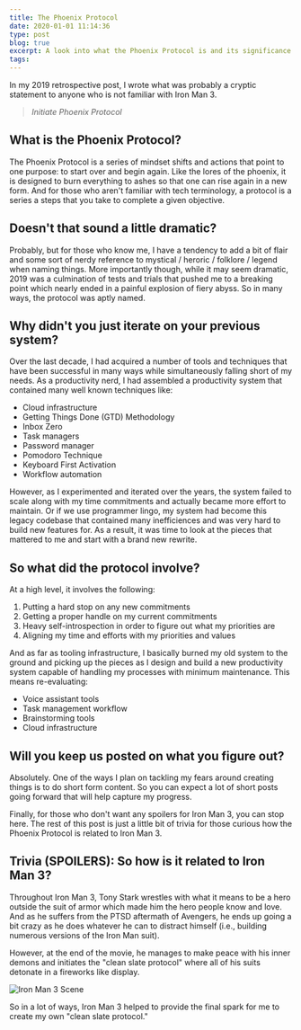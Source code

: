 ```yaml
---
title: The Phoenix Protocol
date: 2020-01-01 11:14:36
type: post
blog: true
excerpt: A look into what the Phoenix Protocol is and its significance to the start of this new decade.
tags:
---
```


In my 2019 retrospective post, I wrote what was probably a cryptic statement to anyone who is not familiar with Iron Man 3.

> _Initiate Phoenix Protocol_

## What is the Phoenix Protocol?

The Phoenix Protocol is a series of mindset shifts and actions that point to one purpose: to start over and begin again. Like the lores of the phoenix, it is designed to burn everything to ashes so that one can rise again in a new form. And for those who aren't familiar with tech terminology, a protocol is a series a steps that you take to complete a given objective.

## Doesn't that sound a little dramatic?

Probably, but for those who know me, I have a tendency to add a bit of flair and some sort of nerdy reference to mystical / heroric / folklore / legend when naming things. More importantly though, while it may seem dramatic, 2019 was a culmination of tests and trials that pushed me to a breaking point which nearly ended in a painful explosion of fiery abyss. So in many ways, the protocol was aptly named.

## Why didn't you just iterate on your previous system?

Over the last decade, I had acquired a number of tools and techniques that have been successful in many ways while simultaneously falling short of my needs. As a productivity nerd, I had assembled a productivity system that contained many well known techniques like:

- Cloud infrastructure
- Getting Things Done (GTD) Methodology
- Inbox Zero
- Task managers
- Password manager
- Pomodoro Technique
- Keyboard First Activation
- Workflow automation

However, as I experimented and iterated over the years, the system failed to scale along with my time commitments and actually became more effort to maintain. Or if we use programmer lingo, my system had become this legacy codebase that contained many inefficiences and was very hard to build new features for. As a result, it was time to look at the pieces that mattered to me and start with a brand new rewrite.

## So what did the protocol involve?

At a high level, it involves the following:

1. Putting a hard stop on any new commitments
2. Getting a proper handle on my current commitments
3. Heavy self-introspection in order to figure out what my priorities are
4. Aligning my time and efforts with my priorities and values

And as far as tooling infrastructure, I basically burned my old system to the ground and picking up the pieces as I design and build a new productivity system capable of handling my processes with minimum maintenance. This means re-evaluating:

- Voice assistant tools
- Task management workflow
- Brainstorming tools
- Cloud infrastructure

## Will you keep us posted on what you figure out?

Absolutely. One of the ways I plan on tackling my fears around creating things is to do short form content. So you can expect a lot of short posts going forward that will help capture my progress.

Finally, for those who don't want any spoilers for Iron Man 3, you can stop here. The rest of this post is just a little bit of trivia for those curious how the Phoenix Protocol is related to Iron Man 3.

## Trivia (SPOILERS): So how is it related to Iron Man 3?

Throughout Iron Man 3, Tony Stark wrestles with what it means to be a hero outside the suit of armor which made him the hero people know and love. And as he suffers from the PTSD aftermath of Avengers, he ends up going a bit crazy as he does whatever he can to distract himself (i.e., building numerous versions of the Iron Man suit).

However, at the end of the movie, he manages to make peace with his inner demons and initiates the "clean slate protocol" where all of his suits detonate in a fireworks like display.

![Iron Man 3 Scene](/images/2020/iron-man-3-csp.png)

So in a lot of ways, Iron Man 3 helped to provide the final spark for me to create my own "clean slate protocol."
